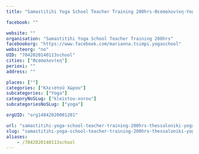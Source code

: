 ```yaml
---
title: "Samastitihi Yoga School Teacher Training 200hrs-Θεσσαλονίκη-Yoga"

facebook: ""

website: ""
organisation: "Samastitihi Yoga School Teacher Training 200hrs"
facebookorg: "https://www.facebook.com/marianna.tsimpi.yogaschool"
websiteorg: "no"
UID: "7042020140113school"
cities: ["Θεσσαλονίκη"]
perioxi: ""
address: ""

places: [""]
categories: ["Κλειστού Χώρου"]
subcategories: ["Yoga"]
categoryNoSLug: ["kleistou-xorou"]
subcategoriesNoSLug: ["yoga"]

orgUID: "org14042020001201"

url: "samastitihi-yoga-school-teacher-training-200hrs-thessaloniki-yoga/thessaloniki"
slug: "samastitihi-yoga-school-teacher-training-200hrs-thessaloniki-yoga"
aliases:
    - /7042020140113school
---
```






